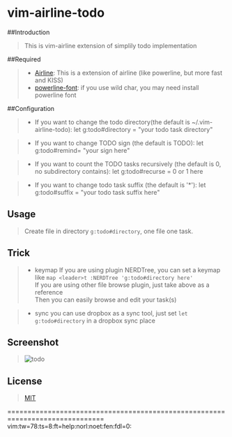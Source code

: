 vim-airline-todo
==================
  
##Introduction
> This is vim-airline extension of simplily todo implementation
  
##Required
> * [Airline](https://github.com/bling/vim-airline): This is a extension of airline (like powerline, but more fast and KISS)
> * [powerline-font](https://github.com/Lokaltog/powerline-fonts): if you use wild char, you may need install powerline font  

##Configuration
> * If you want to change the todo directory(the default is ~/.vim-airline-todo):
> let g:todo#directory = "your todo task directory"
  
> * If you want to change TODO sign (the default is TODO):
> let g:todo#remind= "your sign here"
  
> * If you want to count the TODO tasks recursively (the default is 0, no subdirectory contains):
> let g:todo#recurse = 0 or 1 here
  
> * If you want to change todo task suffix (the default is '*'):
> let g:todo#suffix = "your todo task suffix here" 
  

## Usage
> Create file in directory `g:todo#directory`, one file one task.  

## Trick
> * keymap
> If you are using plugin NERDTree, you can set a keymap like ```map <leader>t :NERDTree 'g:todo#directory here'```   
> If you are using other file browse plugin, just take above as a reference  
> Then you can easily browse and edit your task(s)  

> * sync
> you can use dropbox as a sync tool, just set ```let g:todo#directory``` in a dropbox sync place

## Screenshot
> ![todo](https://raw.github.com/Zuckonit/vim-airline-todo/master/.screenshots/screenshot.png)

## License
> [MIT](https://raw.github.com/Zuckonit/vim-airline-todo/master/LICENSE)

==============================================================================
vim:tw=78:ts=8:ft=help:norl:noet:fen:fdl=0:
